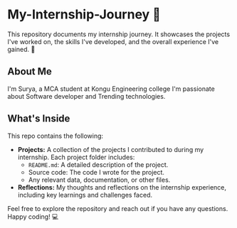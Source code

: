 # My-Internship-Journey 🚀

This repository documents my internship journey. It showcases the projects I've worked on, the skills I've developed, and the overall experience I've gained. 🌱

## About Me

I'm Surya, a MCA student at Kongu Engineering college I'm passionate about Software developer and Trending technologies.

## What's Inside

This repo contains the following:

* **Projects:**  A collection of the projects I contributed to during my internship. Each project folder includes:
    * `README.md`: A detailed description of the project.
    * Source code: The code I wrote for the project.
    * Any relevant data, documentation, or other files.
* **Reflections:** My thoughts and reflections on the internship experience, including key learnings and challenges faced. 


Feel free to explore the repository and reach out if you have any questions.  Happy coding! 💻
